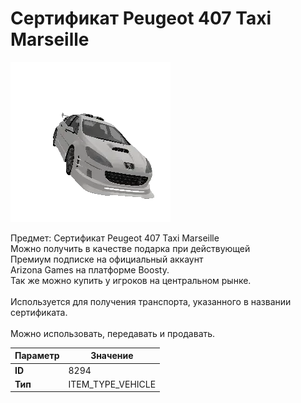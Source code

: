 # Сертификат Peugeot 407 Taxi Marseille

![Item Image](../img/8294.webp?raw=true)

Предмет: Сертификат Peugeot 407 Taxi Marseille<br>Можно получить в качестве подарка при действующей<br>Премиум подписке на официальный аккаунт<br>Arizona Games на платформе Boosty.<br>Так же можно купить у игроков на центральном рынке.<br><br>Используется для получения транспорта, указанного в названии сертификата.<br><br>Можно использовать, передавать и продавать.


| Параметр | Значение |
|----------|----------|
| **ID** | 8294 |
| **Тип** | ITEM_TYPE_VEHICLE |

